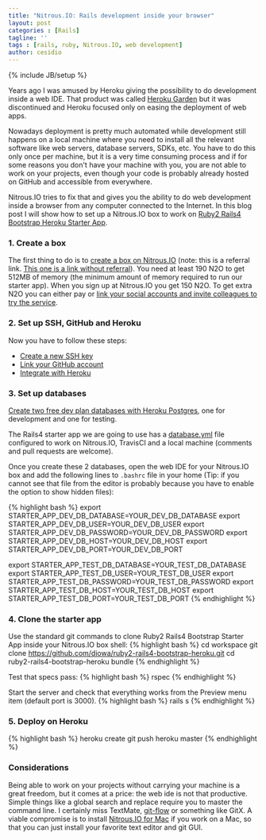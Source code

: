 ```yaml
---
title: "Nitrous.IO: Rails development inside your browser"
layout: post
categories : [Rails]
tagline: ''
tags : [rails, ruby, Nitrous.IO, web development]
author: cesidio
---
```

{% include JB/setup %}

Years ago I was amused by Heroku giving the possibility to do development inside a web IDE. That product was called [Heroku Garden](http://web.archive.org/web/20090121092638/http://herokugarden.com/) but it was discontinued and Heroku focused only on easing the deployment of web apps.

<!--more-->

Nowadays deployment is pretty much automated while development still happens on a local machine where you need to install all the relevant software like web servers, database servers, SDKs, etc. You have to do this only once per machine, but it is a very time consuming process and if for some reasons you don't have your machine with you, you are not able to work on your projects, even though your code is probably already hosted on GitHub and accessible from everywhere.

Nitrous.IO tries to fix that and gives you the ability to do web development inside a browser from any computer connected to the Internet. In this blog post I will show how to set up a Nitrous.IO box to work on [Ruby2 Rails4 Bootstrap Heroku Starter App](https://github.com/diowa/ruby2-rails4-bootstrap-heroku).


### 1. Create a box

The first thing to do is to [create a box on Nitrous.IO](https://www.nitrous.io/join/rAkwYY7Gqog) (note: this is a referral link. [This one is a link without referral](https://www.nitrous.io/join)). You need at least 190 N2O to get 512MB of memory (the minimum amount of memory required to run our starter app). When you sign up at Nitrous.IO you get 150 N2O. To get extra N2O you can either pay or [link your social accounts and invite colleagues to try the service](https://www.nitrous.io/app#/n2o/bonus).


### 2. Set up SSH, GitHub and Heroku

Now you have to follow these steps:
* [Create a new SSH key](http://help.nitrous.io/ssh-add/)
* [Link your GitHub account](http://help.nitrous.io/github-add-key/)
* [Integrate with Heroku](http://help.nitrous.io/heroku/)


### 3. Set up databases

[Create two free dev plan databases with Heroku Postgres](https://postgres.heroku.com/), one for development and one for testing.

The Rails4 starter app we are going to use has a [database.yml](https://github.com/diowa/ruby2-rails4-bootstrap-heroku/blob/master/config/database.yml) file configured to work on Nitrous.IO, TravisCI and a local machine (comments and pull requests are welcome).

Once you create these 2 databases, open the web IDE for your Nitrous.IO box and add the following lines to `.bashrc` file in your home (Tip: if you cannot see that file from the editor is probably because you have to enable the option to show hidden files):

{% highlight bash %}
export STARTER_APP_DEV_DB_DATABASE=YOUR_DEV_DB_DATABASE
export STARTER_APP_DEV_DB_USER=YOUR_DEV_DB_USER
export STARTER_APP_DEV_DB_PASSWORD=YOUR_DEV_DB_PASSWORD
export STARTER_APP_DEV_DB_HOST=YOUR_DEV_DB_HOST
export STARTER_APP_DEV_DB_PORT=YOUR_DEV_DB_PORT

export STARTER_APP_TEST_DB_DATABASE=YOUR_TEST_DB_DATABASE
export STARTER_APP_TEST_DB_USER=YOUR_TEST_DB_USER
export STARTER_APP_TEST_DB_PASSWORD=YOUR_TEST_DB_PASSWORD
export STARTER_APP_TEST_DB_HOST=YOUR_TEST_DB_HOST
export STARTER_APP_TEST_DB_PORT=YOUR_TEST_DB_PORT
{% endhighlight %}


### 4. Clone the starter app

Use the standard git commands to clone Ruby2 Rails4 Bootstrap Starter App inside your Nitrous.IO box shell:
{% highlight bash %}
cd workspace
git clone https://github.com/diowa/ruby2-rails4-bootstrap-heroku.git
cd ruby2-rails4-bootstrap-heroku
bundle
{% endhighlight %}

Test that specs pass:
{% highlight bash %}
rspec
{% endhighlight %}

Start the server and check that everything works from the Preview menu item (default port is 3000).
{% highlight bash %}
rails s
{% endhighlight %}


### 5. Deploy on Heroku

{% highlight bash %}
heroku create
git push heroku master
{% endhighlight %}


### Considerations

Being able to work on your projects without carrying your machine is a great freedom, but it comes at a price: the web ide is not that productive. Simple things like a global search and replace require you to master the command line. I certainly miss TextMate, [git-flow](http://nvie.com/posts/a-successful-git-branching-model/) or something like GitX. A viable compromise is to install [Nitrous.IO for Mac](https://www.nitrous.io/mac) if you work on a Mac, so that you can just install your favorite text editor and git GUI.
